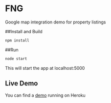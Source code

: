 # FNG

Google map integration demo for property listings

##Install and Build
```sh
npm install
```

##Run
```sh
node start
```

This will start the app at localhost:5000

## Live Demo

You can find a [demo](https://fng.herokuapp.com/) running on Heroku